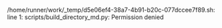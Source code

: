 /home/runner/work/_temp/d5e06ef4-38a7-4b91-b20c-077dccee7f89.sh: line 1: scripts/build_directory_md.py: Permission denied

